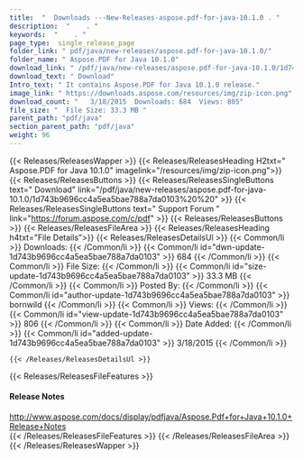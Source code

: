 ```yaml
---
title:  "  Downloads ---New-Releases-aspose.pdf-for-java-10.1.0 . " 
description:  "    . " 
keywords:  "    . " 
page_type:  single_release_page
folder_link: " pdf/java/new-releases/aspose.pdf-for-java-10.1.0/"
folder_name: " Aspose.PDF for Java 10.1.0"
download_link: " /pdf/java/new-releases/aspose.pdf-for-java-10.1.0/1d743b9696cc4a5ea5bae788a7da0103"
download_text: " Download"
Intro_text: " It contains Aspose.PDF for Java 10.1.0 release."
image_link: " https://downloads.aspose.com/resources/img/zip-icon.png"
download_count: "   3/18/2015  Downloads: 684  Views: 805"
file_size: "  File Size: 33.3 MB "
parent_path: "pdf/java"
section_parent_path: "pdf/java"
weight: 96 
---
```


{{< Releases/ReleasesWapper >}}
  {{< Releases/ReleasesHeading H2txt=" Aspose.PDF for Java 10.1.0" imagelink="/resources/img/zip-icon.png">}}
  {{< Releases/ReleasesButtons >}}
    {{< Releases/ReleasesSingleButtons text=" Download" link="/pdf/java/new-releases/aspose.pdf-for-java-10.1.0/1d743b9696cc4a5ea5bae788a7da0103%20%20" >}}
    {{< Releases/ReleasesSingleButtons text=" Support Forum " link="https://forum.aspose.com/c/pdf" >}}
  {{< Releases/ReleasesButtons >}}
  {{< Releases/ReleasesFileArea >}}
    {{< Releases/ReleasesHeading h4txt="File Details">}}
    {{< Releases/ReleasesDetailsUl >}}
            {{< Common/li  >}} Downloads: {{< /Common/li >}} 
      {{< Common/li id="dwn-update-1d743b9696cc4a5ea5bae788a7da0103" >}} 684 {{< /Common/li >}} 
      {{< Common/li  >}} File Size: {{< /Common/li >}} 
      {{< Common/li id="size-update-1d743b9696cc4a5ea5bae788a7da0103" >}} 33.3 MB {{< /Common/li >}} 
      {{< Common/li  >}} Posted By: {{< /Common/li >}} 
      {{< Common/li id="author-update-1d743b9696cc4a5ea5bae788a7da0103" >}} bornwild {{< /Common/li >}} 
      {{< Common/li  >}} Views: {{< /Common/li >}} 
      {{< Common/li id="view-update-1d743b9696cc4a5ea5bae788a7da0103" >}} 806 {{< /Common/li >}} 
      {{< Common/li  >}} Date Added: {{< /Common/li >}} 
      {{< Common/li id="added-update-1d743b9696cc4a5ea5bae788a7da0103" >}} 3/18/2015 {{< /Common/li >}} 

    {{< /Releases/ReleasesDetailsUl >}}

  {{< Releases/ReleasesFileFeatures >}}
      <h4>Release Notes</h4><div><a href="http://www.aspose.com/docs/display/pdfjava/Aspose.Pdf+for+Java+10.1.0+Release+Notes">http://www.aspose.com/docs/display/pdfjava/Aspose.Pdf+for+Java+10.1.0+Release+Notes</a></div>
  {{< /Releases/ReleasesFileFeatures >}}
 {{< /Releases/ReleasesFileArea >}}
{{< /Releases/ReleasesWapper >}}


